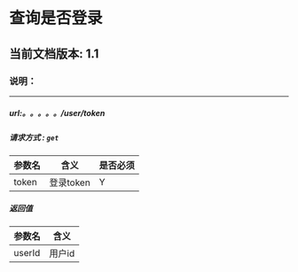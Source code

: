 # 查询是否登录

## 当前文档版本: 1.1

### 说明：

--------------------------------

##### url:。。。。。/user/token
##### 请求方式 : `get`

参数名    | 含义    | 是否必须
-------|--------|-----
token   | 登录token   |   Y



##### 返回值

参数名  | 含义
-------------|-------------
userId  |  用户id